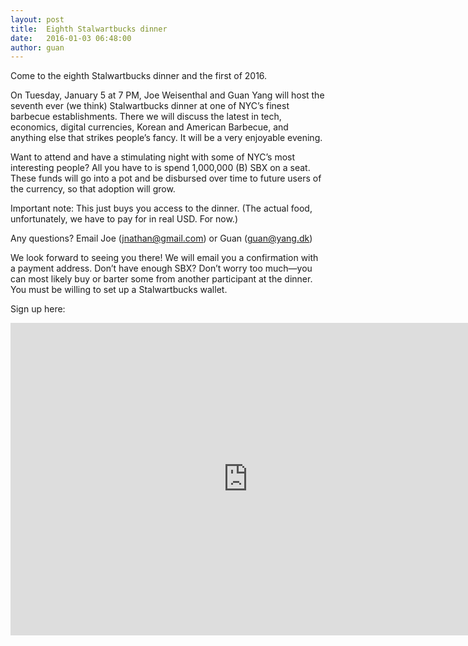 ```yaml
---
layout: post
title:  Eighth Stalwartbucks dinner
date:   2016-01-03 06:48:00
author: guan
---
```


Come to the eighth Stalwartbucks dinner and the first of 2016.

On Tuesday, January 5 at 7 PM, Joe Weisenthal and Guan Yang will host the seventh ever (we think) Stalwartbucks dinner at one of NYC’s finest barbecue establishments. There we will discuss the latest in tech, economics, digital currencies, Korean and American Barbecue, and anything else that strikes people’s fancy. It will be a very enjoyable evening.

Want to attend and have a stimulating night with some of NYC’s most interesting people? All you have to is spend 1,000,000 (B) SBX on a seat. These funds will go into a pot and be disbursed over time to future users of the currency, so that adoption will grow.

Important note: This just buys you access to the dinner. (The actual food, unfortunately, we have to pay for in real USD. For now.)

Any questions? Email Joe (jnathan@gmail.com) or Guan (guan@yang.dk)

We look forward to seeing you there! We will email you a confirmation with a payment address. Don’t have enough SBX? Don’t worry too much—you can most likely buy or barter some from another participant at the dinner. You must be willing to set up a Stalwartbucks wallet.

Sign up here:

<iframe src="https://docs.google.com/forms/d/11rGxCjcj6trajd4Kh4VOCGtxBeGywRUGW-ir1MG01dg/viewform?embedded=true" width="760" height="500" frameborder="0" marginheight="0" marginwidth="0">Loading...</iframe>
